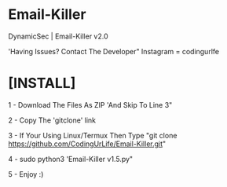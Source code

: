 # Email-Killer
DynamicSec | Email-Killer v2.0

'Having Issues? Contact The Developer"
Instagram = codingurlfe

[INSTALL]
=========

1 - Download The Files As ZIP 'And Skip To Line 3"

2 - Copy The 'gitclone' link

3 - If Your Using Linux/Termux Then Type "git clone https://github.com/CodingUrLife/Email-Killer.git"

4 - sudo python3 'Email-Killer v1.5.py"

5 - Enjoy :)
